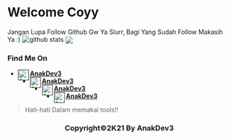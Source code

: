 # Welcome Coyy

Jangan Lupa Follow Github Gw Ya Slurr, Bagi Yang Sudah Follow Makasih Ya :)
![github stats](https://github-readme-stats.vercel.app/api?username=AnakDev3&show_icons=true&theme=radical)
<img align="center" src="https://github-readme-stats.vercel.app/api/top-langs/?username=AnakDev3&theme=red&hide_langs_below=1" />

### Find Me On
* [<img alt="AnakDev3's Youtube" align="left" width="24px" src="https://cdn.jsdelivr.net/npm/simple-icons@v3/icons/youtube.svg" /> <b>AnakDev3</b>]()<br />
* [<img alt="AnakDev3's Facebook" align="left" width="24px" src="https://cdn.jsdelivr.net/npm/simple-icons@v3/icons/facebook.svg" /> <b>AnakDev3</b>]()<br />
* [<img alt="AnakDev3's Instagram" align="left" width="24px" src="https://cdn.jsdelivr.net/npm/simple-icons@v3/icons/instagram.svg" /> <b>AnakDev3</b>]()<br />
* [<img alt="AnakDev3's Github" align="left" width="24px" src="https://cdn.jsdelivr.net/npm/simple-icons@v3/icons/github.svg" /> <b>AnakDev3</b>]()<br />

> Hati-hati Dalam memakai tools!! 

<h3 align="center">
    Copyright©2K21 By AnakDev3
</h3>
